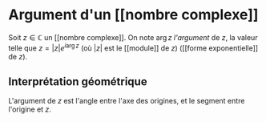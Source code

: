 # Argument d'un [[nombre complexe]]
Soit $z\in\mathbb C$ un [[nombre complexe]].
On note $\arg z$ _l'argument_ de $z$, la valeur telle que $z = |z|e^{i\arg z}$ (où $|z|$ est le [[module]] de $z$) ([[forme exponentielle]] de $z$).

## Interprétation géométrique
L'argument de $z$ est l'angle entre l'axe des origines, et le segment entre l'origine et $z$.